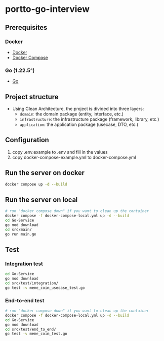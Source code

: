 # portto-go-interview

## Prerequisites

### Docker

- [Docker](https://docs.docker.com/get-docker/)
- [Docker Compose](https://docs.docker.com/compose/install/)

### Go (1.22.5^)

- [Go](https://golang.org/dl/)

## Project structure

- Using Clean Architecture, the project is divided into three layers:
  - `domain`: the domain package (entity, interface, etc.)
  - `infrastructure`: the infrastructure package (framework, library, etc.)
  - `application`: the application package (usecase, DTO, etc.)

## Configuration

1. copy .env.example to .env and fill in the values
2. copy docker-compose-example.yml to docker-compose.yml

## Run the server on docker

```bash
docker compose up -d --build
```

## Run the server on local

```bash
# run "docker compose down" if you want to clean up the container
docker compose -f docker-compose-local.yml up -d --build
cd Go-Service
go mod download
cd src/main/
go run main.go
```

## Test

### Integration test

```bash
cd Go-Service
go mod download
cd src/test/integration/
go test -v meme_coin_usecase_test.go
```

### End-to-end test

```bash
# run "docker compose down" if you want to clean up the container
docker compose -f docker-compose-local.yml up -d --build
cd Go-Service
go mod download
cd src/test/end_to_end/
go test -v meme_coin_test.go
```
